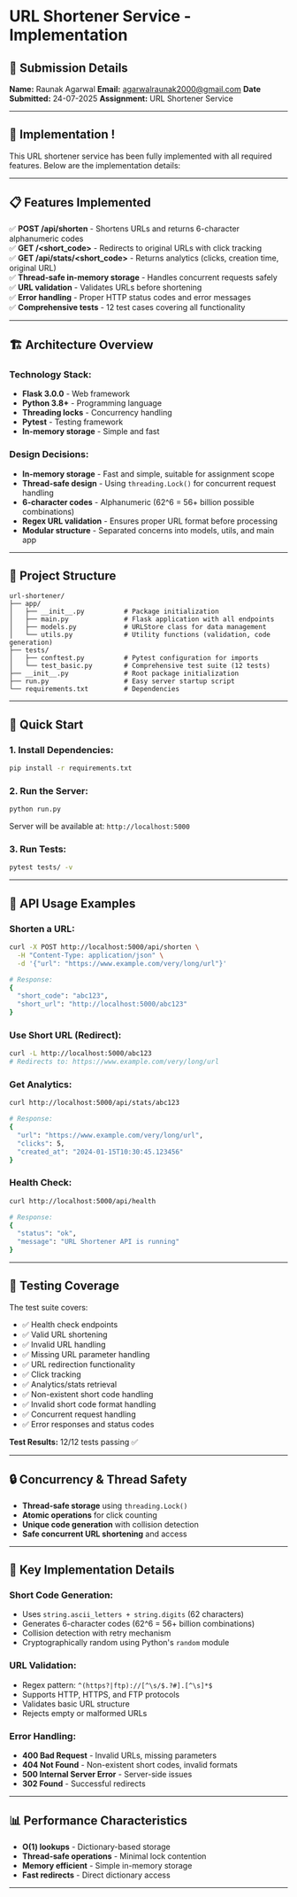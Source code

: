 # URL Shortener Service - Implementation

## 📝 **Submission Details**

**Name:** Raunak Agarwal
**Email:** agarwalraunak2000@gmail.com 
**Date Submitted:** 24-07-2025 
**Assignment:** URL Shortener Service

---

## 🚀 **Implementation !**

This URL shortener service has been fully implemented with all required features. Below are the implementation details:

---

## 📋 **Features Implemented**

✅ **POST /api/shorten** - Shortens URLs and returns 6-character alphanumeric codes  
✅ **GET /<short_code>** - Redirects to original URLs with click tracking  
✅ **GET /api/stats/<short_code>** - Returns analytics (clicks, creation time, original URL)  
✅ **Thread-safe in-memory storage** - Handles concurrent requests safely  
✅ **URL validation** - Validates URLs before shortening  
✅ **Error handling** - Proper HTTP status codes and error messages  
✅ **Comprehensive tests** - 12 test cases covering all functionality

---

## 🏗️ **Architecture Overview**

### **Technology Stack:**

- **Flask 3.0.0** - Web framework
- **Python 3.8+** - Programming language
- **Threading locks** - Concurrency handling
- **Pytest** - Testing framework
- **In-memory storage** - Simple and fast

### **Design Decisions:**

- **In-memory storage** - Fast and simple, suitable for assignment scope
- **Thread-safe design** - Using `threading.Lock()` for concurrent request handling
- **6-character codes** - Alphanumeric (62^6 = 56+ billion possible combinations)
- **Regex URL validation** - Ensures proper URL format before processing
- **Modular structure** - Separated concerns into models, utils, and main app

---

## 📁 **Project Structure**

```
url-shortener/
├── app/
│   ├── __init__.py          # Package initialization
│   ├── main.py              # Flask application with all endpoints
│   ├── models.py            # URLStore class for data management
│   └── utils.py             # Utility functions (validation, code generation)
├── tests/
│   ├── conftest.py          # Pytest configuration for imports
│   └── test_basic.py        # Comprehensive test suite (12 tests)
├── __init__.py              # Root package initialization
├── run.py                   # Easy server startup script
└── requirements.txt         # Dependencies
```

---

## 🚦 **Quick Start**

### **1. Install Dependencies:**

```bash
pip install -r requirements.txt
```

### **2. Run the Server:**

```bash
python run.py
```

Server will be available at: `http://localhost:5000`

### **3. Run Tests:**

```bash
pytest tests/ -v
```

---

## 🔧 **API Usage Examples**

### **Shorten a URL:**

```bash
curl -X POST http://localhost:5000/api/shorten \
  -H "Content-Type: application/json" \
  -d '{"url": "https://www.example.com/very/long/url"}'

# Response:
{
  "short_code": "abc123",
  "short_url": "http://localhost:5000/abc123"
}
```

### **Use Short URL (Redirect):**

```bash
curl -L http://localhost:5000/abc123
# Redirects to: https://www.example.com/very/long/url
```

### **Get Analytics:**

```bash
curl http://localhost:5000/api/stats/abc123

# Response:
{
  "url": "https://www.example.com/very/long/url",
  "clicks": 5,
  "created_at": "2024-01-15T10:30:45.123456"
}
```

### **Health Check:**

```bash
curl http://localhost:5000/api/health

# Response:
{
  "status": "ok",
  "message": "URL Shortener API is running"
}
```

---

## 🧪 **Testing Coverage**

The test suite covers:

- ✅ Health check endpoints
- ✅ Valid URL shortening
- ✅ Invalid URL handling
- ✅ Missing URL parameter handling
- ✅ URL redirection functionality
- ✅ Click tracking
- ✅ Analytics/stats retrieval
- ✅ Non-existent short code handling
- ✅ Invalid short code format handling
- ✅ Concurrent request handling
- ✅ Error responses and status codes

**Test Results:** 12/12 tests passing ✅

---

## 🔒 **Concurrency & Thread Safety**

- **Thread-safe storage** using `threading.Lock()`
- **Atomic operations** for click counting
- **Unique code generation** with collision detection
- **Safe concurrent URL shortening** and access

---

## 🎯 **Key Implementation Details**

### **Short Code Generation:**

- Uses `string.ascii_letters + string.digits` (62 characters)
- Generates 6-character codes (62^6 = 56+ billion combinations)
- Collision detection with retry mechanism
- Cryptographically random using Python's `random` module

### **URL Validation:**

- Regex pattern: `^(https?|ftp)://[^\s/$.?#].[^\s]*$`
- Supports HTTP, HTTPS, and FTP protocols
- Validates basic URL structure
- Rejects empty or malformed URLs

### **Error Handling:**

- **400 Bad Request** - Invalid URLs, missing parameters
- **404 Not Found** - Non-existent short codes, invalid formats
- **500 Internal Server Error** - Server-side issues
- **302 Found** - Successful redirects

---

## 📊 **Performance Characteristics**

- **O(1) lookups** - Dictionary-based storage
- **Thread-safe operations** - Minimal lock contention
- **Memory efficient** - Simple in-memory storage
- **Fast redirects** - Direct dictionary access

---
